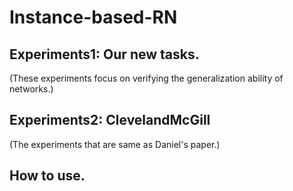 # Instance-based-RN

## Experiments1: Our new tasks. 
(These experiments focus on verifying the generalization ability of networks.)

## Experiments2: ClevelandMcGill
(The experiments that are same as Daniel's paper.)

## How to use.

